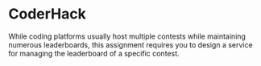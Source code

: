 # CoderHack
While coding platforms usually host multiple contests while maintaining numerous leaderboards, this assignment requires you to design a service for managing the leaderboard of a specific contest.
